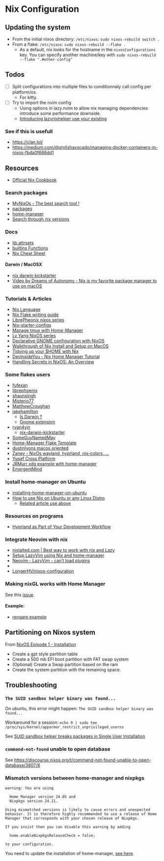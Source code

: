 # Nix Configuration

## Updating the system

- From the initial nixos directory: `/etc/nixos`: `sudo nixos-rebuild switch .`
- From a flake: `/etc/nixos`: `sudo nixos-rebuild --flake .`
  - As a default, nix looks for the hostname in the `nixosConfigurations` key. You can specify another machine/key with `sudo nixos-rebuild --flake ".#other-config"`

## Todos

- [ ] Split configurations into multiple files to conditionnaly call config per platform/os.
  - For kitty.
- [ ] Try to import the nvim config
  - Using options in lazy.nvim to allow nix managing dependencies introduce some performance downside.
  - [Introducing lazynixhelper use your existing](https://www.reddit.com/r/neovim/comments/18sk8r7/introducing_lazynixhelper_use_your_existing/)

### See if this is usefull

- https://clan.lol/
- https://medium.com/@stylishavocado/managing-docker-containers-in-nixos-fbda0f666dd1

## Resources

- [Official Nix Cookbook](https://nixos.wiki/wiki/Nix_Cookbook)

### Search packages

- [MyNixOs - The best search tool !](https://mynixos.com/)
- [packages](https://search.nixos.org/packages)
- [home-manager](https://mipmip.github.io/home-manager-option-search/)
- [Search through nix versions](https://lazamar.co.uk/nix-versions)

### Docs

- [lib.attrsets](https://ryantm.github.io/nixpkgs/functions/library/attrsets/#sec-functions-library-attrsets)
- [builtins Functions](https://nixos.org/manual/nix/stable/language/builtins.html)
- [Nix Cheat Sheet](https://jdheyburn.co.uk/blog/nix-cheat-sheet/)

#### Darwin / MacOSX

- [nix darwin kickstarter](https://github.com/ryan4yin/nix-darwin-kickstarter)
- [Video by Dreams of Autonomy - Nix is my favorite package manager to use on macOS](https://www.youtube.com/watch?v=Z8BL8mdzWHI)

### Tutorials & Articles

- [Nix Language](https://nixos.org/manual/nix/stable/language/index.html)
- [Nix Flake writing guide](https://nixos-and-flakes.thiscute.world/introduction/)
- [LibrePheonix nixos series](https://www.youtube.com/watch?v=Qull6TMQm4Q&list=PL_WcXIXdDWWpuypAEKzZF2b5PijTluxRG&index=5)
- [Nix-starter-configs](https://github.com/Misterio77/nix-starter-configs/tree/main)
- [Manage tmux with Home-Manager](https://haseebmajid.dev/posts/2023-07-10-setting-up-tmux-with-nix-home-manager/)
- [Ly Yang NixOS series](https://www.youtube.com/watch?v=9fWrxmEYGAs&list=PLLvdqTlFTmuKsiyAI8Q9FgHP4mY0ktPVq)
- [Declarative GNOME configuration with NixOS](https://hoverbear.org/blog/declarative-gnome-configuration-in-nixos/)
- [Walkthrough of Nix Install and Setup on MacOS](https://www.youtube.com/watch?v=LE5JR4JcvMg&t=1662s)
- [Tidying up your $HOME with Nix](https://juliu.is/tidying-your-home-with-nix/)
- [DevInsideYou - Nix Home Manager Tutorial](https://www.youtube.com/watch?v=utoj6annRK0)
- [Handling Secrets in NixOS: An Overview](https://lgug2z.com/articles/handling-secrets-in-nixos-an-overview/)

### Some flakes users

- [fufexan](https://github.com/fufexan/dotfiles/blob/main/home/editors/neovim/default.nix)
- [librephoenix](https://github.com/librephoenix/nixos-config)
- [shaunsingh](https://github.com/shaunsingh/nix-darwin-dotfiles/tree/main)
- [Misterio77](https://github.com/Misterio77/nix-config/tree/main)
- [MatthewCroughan](https://github.com/MatthewCroughan/nixcfg/)
- [jakehamilton](https://github.com/jakehamilton/config)
  - [Is Darwin ?](https://github.com/jakehamilton/config/blob/main/modules/home/user/default.nix#L10)
  - [Gnome extension](https://github.com/jakehamilton/config/blob/main/modules/nixos/desktop/gnome/default.nix)
- [ryan4yin](https://github.com/ryan4yin/nix-config)
  - [nix-darwin-kickstarter](https://github.com/ryan4yin/nix-darwin-kickstarter)
- [SomeGuyNamedMay](https://github.com/SomeGuyNamedMay/users/blob/master/flake.nix)
- [Home-Manager Flake Template](https://github.com/juspay/nix-dev-home)
- [dustinlyons macos oriented](https://github.com/dustinlyons/nixos-config)
- [Zaney - NixOs wayland, hyprland, nix-colors, ...](https://gitlab.com/Zaney/zaneyos/-/blob/main/flake.nix)
- [Yusef Cross Platform](https://github.com/yusefnapora/nix-config/tree/main)
- [JRMurr xdg example with home-manager](https://github.com/JRMurr/NixOsConfig/blob/main/flake.nix)
- [EmergentMind](https://github.com/EmergentMind/nix-config)

### Install home-manager on Ubuntu

- [installing-home-manager-on-ubuntu](https://discourse.nixos.org/t/installing-home-manager-on-ubuntu/25957/8)
- [How to use Nix on Ubuntu or any Linux Distro](https://www.youtube.com/watch?v=5Dd7rQPNDT8&t=1s)
  - [Related article use above](https://tech.aufomm.com/my-nix-journey-use-nix-with-ubuntu/)

### Resources on programs

- [Hyprland as Part of Your Development Workflow](https://haseebmajid.dev/posts/2023-11-15-part-3-hyprland-as-part-of-your-development-workflow/)

### Integrate Neovim with nix

- [nixlalted.com | Best way to work with nix and Lazy](https://nixalted.com/)
- [Setup LazyVim using Nix and home-manager](https://github.com/LazyVim/LazyVim/discussions/1972)
- [Neovim - LazyVim - can’t load plugins](https://discourse.nixos.org/t/neovim-cant-load-plugins/31189/2)
- [](https://github.com/shivajreddy/dotfiles/tree/main/nixos/home/apps/neovim)
- [LongerHV/nixos-configuration](https://github.com/LongerHV/nixos-configuration/tree/02434a93d6719253f087ce67e31ffdeedc45da1e/modules/home-manager/myHome/neovim)

### Making nixGL works with Home Manager

See this [issue](https://github.com/nix-community/nixGL/issues/114).

#### Example:

- [rengare example](https://github.com/rengare/dotfiles/blob/main/nix/helpers.nix)

## Partitioning on Nixos system

From [NixOS Episode 1 - Installation](https://www.youtube.com/watch?v=63sSGuclBn0)

- Create a gpt style partition table
- Create a 500 mb EFI boot partition with FAT swap system
- (Optional) Create a Swap partition based on the ram
- Create the system partition with the remaining space.

## Troubleshooting

### `The SUID sandbox helper binary was found...`

On ubuntu, this error might happen: `The SUID sandbox helper binary was found...`

Workaround for a session: `echo 0 | sudo tee /proc/sys/kernel/apparmor_restrict_unprivileged_userns`

See [SUID sandbox helper breaks packages in Single User Installation](https://github.com/NixOS/nixpkgs/issues/121694#issuecomment-2159420924)

### `command-not-found` unable to open database

See https://discourse.nixos.org/t/command-not-found-unable-to-open-database/3807/8

### Mismatch versions between home-manager and nixpkgs

```
warning: You are using

  Home Manager version 24.05 and
  Nixpkgs version 24.11.

Using mismatched versions is likely to cause errors and unexpected
behavior. It is therefore highly recommended to use a release of Home
Manager that corresponds with your chosen release of Nixpkgs.

If you insist then you can disable this warning by adding

  home.enableNixpkgsReleaseCheck = false;

to your configuration.
```

You need to update the installation of home-manager, [see here](https://nix-community.github.io/home-manager/index.xhtml#sec-flakes-standalone).
